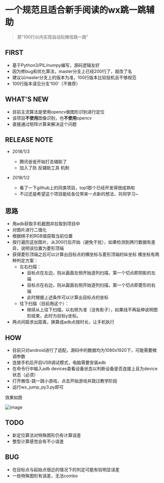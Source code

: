 # 一个规范且适合新手阅读的wx跳一跳辅助
> 原“100行以内实现自动玩微信跳一跳”

## FIRST
- 基于Python3/PIL/numpy编写，源码逻辑友好
- 因为修bug和优化算法，master分支上已经200行了，就改了名
- 建议以master分支上的版本为准，100行版本比较投机且不够规范
- 100行版本请见分支‘100’（不推荐）

## WHAT'S NEW ##
- 目前主流算法是使用opencv做图形识别进行定位
- 该项目**不使用**图像识别，也**不使用**opencv
- 直接通过矩阵计算来解决这个问题

## RELEASE NOTE
- 2018/1/3
    - 腾讯爸爸开始打击辅助了
    - 加入了防 反辅助工具 机制

- 2018/1/2
    - 看了一下github上的同类项目，top1那个已经开发得很成熟啦
    - 不过还是希望这个项目能给各位带来一点新的想法，共同学习~

## 思路

- 用adb获取手机截图并拉取到项目中
- 对图片进行二值化
- 根据棋子的RGB值获取当前位置
- 按行遍历这张图片，从300行后开始（避免干扰），如果检测到两行数据有差异，说明该位置为菱形顶端
- 获得菱形顶端之后可以计算出目标点的横坐标与菱形顶端的纵坐标
横坐标有两种判定方案：
    - 左右扫描：
        - 目标点在左边，则从画面左侧开始逐列扫描，第一个切点即阴影的左端
        - 目标点在右边，则从画面右侧开始逐列扫描，第一个切点即菱形的右端
        - 此时根据上述条件可以计算出目标点的坐标
    - 往下扫描（目前用这个）：
        - 继续从上往下扫描，以右侧为准（没有影子），如果线不再延伸说明图形结束，此时为目标y坐标。
- 两点间距求出距离，换算成adb点按时长，让手机执行

## HOW

- 目前只对android进行了适配，源码中的数据均为1080x1920下，可能需要微调参数
- 连接手机后开启USB调试模式，电脑需要安装adb
- 在命令行中输入adb devices查看设备状态以判断设备是否连接上且为device状态（必须）
- 打开微信-跳一跳小游戏，点击开始游戏并跳过教学阶段
- 运行wx_jump_py3.py即可

效果如图

 ![image](https://github.com/williamfzc/wx_jump/raw/master/demo.jpg)

## TODO

- 新定位算法对特殊图形仍有计算误差
- 整型计算感觉会有不小误差

## BUG

- 在目标点与起始点很近的情况下的判定可能有较明显误差
- 一些特殊图形有误差，无法combo